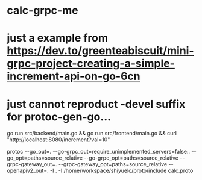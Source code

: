 # calc-grpc-me
# just a example from https://dev.to/greenteabiscuit/mini-grpc-project-creating-a-simple-increment-api-on-go-6cn
# just cannot reproduct -devel suffix for protoc-gen-go...

go run src/backend/main.go && go run src/frontend/main.go && curl "http://localhost:8080/increment?val=10"

protoc --go_out=. --go-grpc_out=require_unimplemented_servers=false:.  --go_opt=paths=source_relative --go-grpc_opt=paths=source_relative --grpc-gateway_out=. --grpc-gateway_opt=paths=source_relative --openapiv2_out=.  -I . -I /home/workspace/shiyuelc/proto/include calc.proto